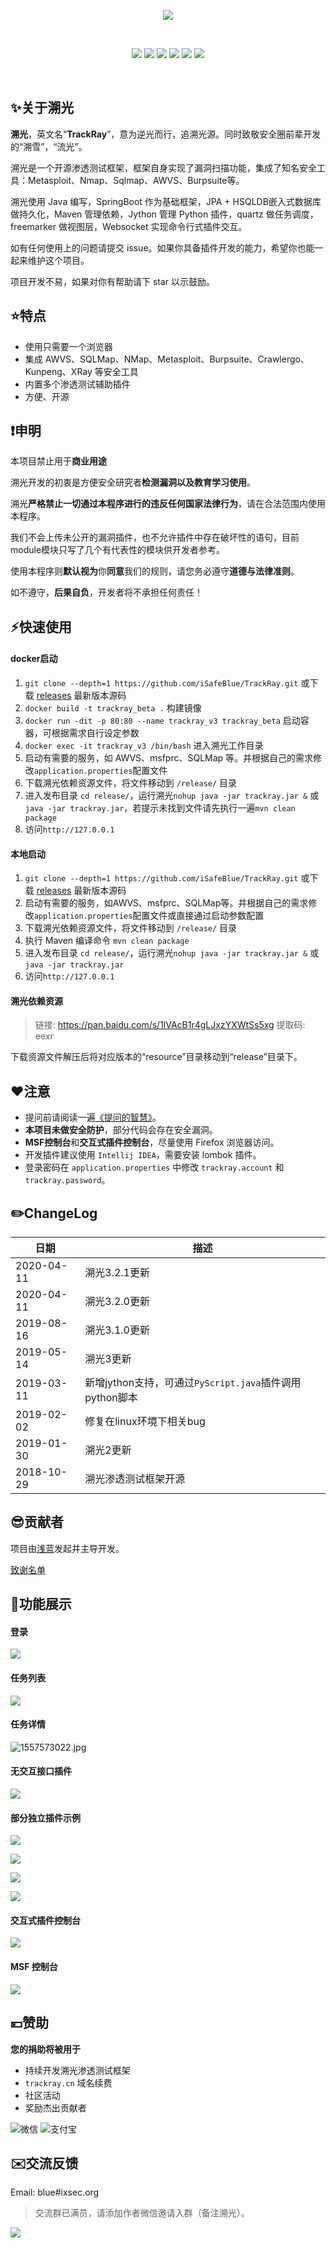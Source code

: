 
<div align="center">


![](docs/img/logo.png)

<br/>

![](https://img.shields.io/badge/KCon-%E5%85%B5%E5%99%A8%E8%B0%B1-red)
![](https://img.shields.io/badge/version-3.2.1-success)
![](https://img.shields.io/github/stars/iSafeBlue/Trackray.svg)
![](https://img.shields.io/github/forks/iSafeBlue/Trackray.svg)
![](https://img.shields.io/github/license/iSafeBlue/Trackray.svg)
![](https://img.shields.io/github/issues/iSafeBlue/Trackray.svg)    

<br/>

</div>


## ✨关于溯光

**溯光**，英文名“**TrackRay**”，意为逆光而行，追溯光源。同时致敬安全圈前辈开发的“溯雪”，“流光”。

溯光是一个开源渗透测试框架，框架自身实现了漏洞扫描功能，集成了知名安全工具：Metasploit、Nmap、Sqlmap、AWVS、Burpsuite等。

溯光使用 Java 编写，SpringBoot 作为基础框架，JPA + HSQLDB嵌入式数据库做持久化，Maven 管理依赖，Jython 管理 Python 插件，quartz 做任务调度，freemarker 做视图层，Websocket 实现命令行式插件交互。

如有任何使用上的问题请提交 issue。如果你具备插件开发的能力，希望你也能一起来维护这个项目。

项目开发不易，如果对你有帮助请下 star 以示鼓励。

## ⭐️特点 

- 使用只需要一个浏览器
- 集成 AWVS、SQLMap、NMap、Metasploit、Burpsuite、Crawlergo、Kunpeng、XRay 等安全工具
- 内置多个渗透测试辅助插件
- 方便、开源

## ❗️申明 

本项目禁止用于**商业用途**

溯光开发的初衷是方便安全研究者**检测漏洞以及教育学习使用**。

溯光**严格禁止一切通过本程序进行的违反任何国家法律行为**，请在合法范围内使用本程序。

我们不会上传未公开的漏洞插件，也不允许插件中存在破坏性的语句，目前module模块只写了几个有代表性的模块供开发者参考。

使用本程序则**默认视为**你**同意**我们的规则，请您务必遵守**道德与法律准则**。

如不遵守，**后果自负**，开发者将不承担任何责任！

## ⚡️快速使用 

#### docker启动
1. `git clone --depth=1 https://github.com/iSafeBlue/TrackRay.git` 或下载 [releases](https://github.com/iSafeBlue/TrackRay/releases) 最新版本源码
2. `docker build -t trackray_beta .` 构建镜像
3. `docker run -dit -p 80:80 --name trackray_v3 trackray_beta` 启动容器，可根据需求自行设定参数
4. `docker exec -it trackray_v3 /bin/bash` 进入溯光工作目录
5. 启动有需要的服务，如 AWVS、msfprc、SQLMap 等。并根据自己的需求修改`application.properties`配置文件
6. 下载溯光依赖资源文件，将文件移动到 `/release/` 目录
7. 进入发布目录 `cd release/`，运行溯光`nohup java -jar trackray.jar &` 或 `java -jar trackray.jar`，若提示未找到文件请先执行一遍`mvn clean package`
8. 访问`http://127.0.0.1`

#### 本地启动
1. `git clone --depth=1 https://github.com/iSafeBlue/TrackRay.git` 或下载 [releases](https://github.com/iSafeBlue/TrackRay/releases) 最新版本源码
2. 启动有需要的服务，如AWVS、msfprc、SQLMap等。并根据自己的需求修改`application.properties`配置文件或直接通过启动参数配置
3. 下载溯光依赖资源文件，将文件移动到 `/release/` 目录
4. 执行 Maven 编译命令 `mvn clean package` 
5. 进入发布目录 `cd release/`，运行溯光`nohup java -jar trackray.jar &` 或 `java -jar trackray.jar`
6. 访问`http://127.0.0.1`


#### 溯光依赖资源

> 链接: https://pan.baidu.com/s/1lVAcB1r4gLJxzYXWtSs5xg 提取码: eexr

下载资源文件解压后将对应版本的“resource”目录移动到“release”目录下。

## ❤️注意

- 提问前请阅读一遍[《提问的智慧》](https://github.com/ryanhanwu/How-To-Ask-Questions-The-Smart-Way/blob/master/README-zh_CN.md)。
- **本项目未做安全防护**，部分代码会存在安全漏洞。
- **MSF控制台**和**交互式插件控制台**，尽量使用 Firefox 浏览器访问。
- 开发插件建议使用 `Intellij IDEA`，需要安装 lombok 插件。
- 登录密码在 `application.properties` 中修改 `trackray.account` 和 `trackray.password`。


## ✏️ChangeLog 

| 日期 | 描述  |
| ---- | ---- |
| 2020-04-11 | 溯光3.2.1更新 |
| 2020-04-11 | 溯光3.2.0更新 |
| 2019-08-16 | 溯光3.1.0更新 |
| 2019-05-14 | 溯光3更新 |
| 2019-03-11 | 新增jython支持，可通过`PyScript.java`插件调用python脚本 |
| 2019-02-02 | 修复在linux环境下相关bug |
| 2019-01-30 | 溯光2更新 |
| 2018-10-29 | 溯光渗透测试框架开源 |


## 😎贡献者

项目由[浅蓝](https://github.com/iSafeBlue)发起并主导开发。

[致谢名单](https://github.com/iSafeBlue/TrackRay/wiki/%E8%87%B4%E8%B0%A2%E5%90%8D%E5%8D%95)


## 🚀功能展示 

#### 登录

![][2]

#### 任务列表

![][4]

#### 任务详情

![1557573022.jpg][6]

#### 无交互接口插件

![][7]

#### 部分独立插件示例

![][11]

![][12]

![][13]

![][14]

#### 交互式插件控制台

![][9]

#### MSF 控制台

![](/docs/img/msf.gif)

## 💴赞助

**您的捐助将被用于**

* 持续开发溯光渗透测试框架
* ```trackray.cn```  域名续费
* 社区活动
* 奖励杰出贡献者

![微信](docs/img/wx.png) ![支付宝](docs/img/ali.png)


## ✉️交流反馈

Email: blue#ixsec.org

> 交流群已满员，请添加作者微信邀请入群（备注溯光）。

![][10]

  [1]: /docs/img/3999579642.png
  [2]: /docs/img/242398485.png
  [3]: /docs/img/4052103405.png
  [4]: /docs/img/3017849620.png
  [5]: /docs/img/4059228044.png
  [6]: /docs/img/4094571871.png
  [7]: /docs/img/1587610634.png
  [9]: /docs/img/2882579563.gif
  [10]: /docs/img/wechat.png
  [11]: /docs/img/1565838022.jpg
  [12]: /docs/img/1565838023.png
  [13]: /docs/img/1565838152.jpg
  [14]: /docs/img/1565924910.png
    
